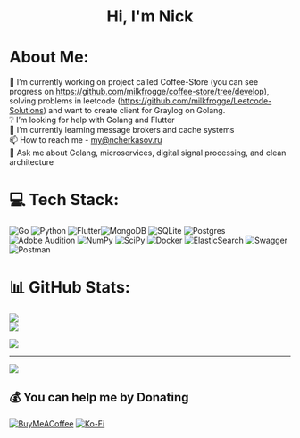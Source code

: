 <h1 align="center">Hi, I'm Nick</h1>

# About Me:
🔭 I’m currently working on  project called Coffee-Store (you can see progress on https://github.com/milkfrogge/coffee-store/tree/develop), solving problems in leetcode (https://github.com/milkfrogge/Leetcode-Solutions) and want to create client for Graylog on Golang. <br>❔ I’m looking for help with Golang and Flutter<br>📖 I’m currently learning  message brokers and cache systems<br>📫 How to reach me - my@ncherkasov.ru<br>💬 Ask me about Golang, microservices, digital signal processing, and clean architecture


# 💻 Tech Stack:
![Go](https://img.shields.io/badge/go-%2300ADD8.svg?style=flat&logo=go&logoColor=white) ![Python](https://img.shields.io/badge/python-3670A0?style=flat&logo=python&logoColor=ffdd54) ![Flutter](https://img.shields.io/badge/Flutter-%2302569B.svg?style=flat&logo=Flutter&logoColor=white)![MongoDB](https://img.shields.io/badge/MongoDB-%234ea94b.svg?style=flat&logo=mongodb&logoColor=white) ![SQLite](https://img.shields.io/badge/sqlite-%2307405e.svg?style=flat&logo=sqlite&logoColor=white) ![Postgres](https://img.shields.io/badge/postgres-%23316192.svg?style=flat&logo=postgresql&logoColor=white) ![Adobe Audition](https://img.shields.io/badge/Adobe%20Audition-9999FF.svg?style=flat&logo=Adobe%20Audition&logoColor=white) ![NumPy](https://img.shields.io/badge/numpy-%23013243.svg?style=flat&logo=numpy&logoColor=white) ![SciPy](https://img.shields.io/badge/SciPy-%230C55A5.svg?style=flat&logo=scipy&logoColor=%white) ![Docker](https://img.shields.io/badge/docker-%230db7ed.svg?style=flat&logo=docker&logoColor=white) ![ElasticSearch](https://img.shields.io/badge/-ElasticSearch-005571?style=flat&logo=elasticsearch) ![Swagger](https://img.shields.io/badge/-Swagger-%23Clojure?style=flat&logo=swagger&logoColor=white) ![Postman](https://img.shields.io/badge/Postman-FF6C37?style=flat&logo=postman&logoColor=white)
# 📊 GitHub Stats:
![](https://github-readme-streak-stats.herokuapp.com/?user=milkfrogge&theme=tokyonight&hide_border=false)<br/>
![](https://github-readme-stats.vercel.app/api/top-langs/?username=milkfrogge&theme=tokyonight&hide_border=false&include_all_commits=true&count_private=true&layout=compact)

![](https://leetcard.jacoblin.cool/milkfrogge?ext=heatmap)

---
[![](https://visitcount.itsvg.in/api?id=milkfrogge&icon=4&color=6)](https://visitcount.itsvg.in)

  ## 💰 You can help me by Donating
  [![BuyMeACoffee](https://img.shields.io/badge/Buy%20Me%20a%20Coffee-ffdd00?style=for-the-badge&logo=buy-me-a-coffee&logoColor=black)](https://buymeacoffee.com/milkfrogge) [![Ko-Fi](https://img.shields.io/badge/Ko--fi-F16061?style=for-the-badge&logo=ko-fi&logoColor=white)](https://ko-fi.com/milkfrogge) 

  
<!-- Proudly created with GPRM ( https://gprm.itsvg.in ) -->
